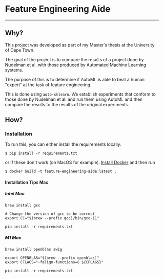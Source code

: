 # Feature Engineering Aide

---

## Why?
This project was developed as part of my Master's thesis 
at the University of Cape Town.

The goal of the project is to compare the results of a project done 
by Nudelman et al. with those produced by Automated Machine Learning systems.

The purpose of this is to determine if AutoML is able to beat a human
"expert" at the task of feature engineering.

This is done using `auto-sklearn`. We establish experiments that conform
to those done by Nudelman et al. and run them using AutoML and then compare
the results to the results of the original experiments.

## How?

### Installation

To run this, you can either install the requirements locally:

```shell
$ pip install -r requirements.txt
```

or if these don't work (on MacOS for example). [Install Docker](https://docs.docker.com/get-docker/) and then run

```shell
$ docker build -t feature-engineering-aide:latest .
```

#### Installation Tips Mac

##### Intel Mac

```shell
brew install gcc

# Change the version of gcc to be correct
export CC="$(brew --prefix gcc)/bin/gcc-11"

pip install -r requirements.txt
```

##### M1 Mac

```shell
brew install openblas swig

export OPENBLAS="$(brew --prefix openblas)"
export CFLAGS="-falign-functions=8 ${CFLAGS}"

pip install -r requirements.txt
```
